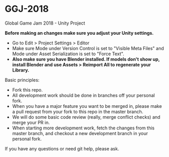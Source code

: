 # GGJ-2018
Global Game Jam 2018 - Unity Project

**Before making an changes make sure you adjust your Unity settings.**
* Go to Edit > Project Settings > Editor
* Make sure Mode under Version Control is set to "Visible Meta Files" and Mode under Asset Serialization is set to "Force Text".
* **Also make sure you have Blender installed. If models don't show up, install Blender and use Assets > Reimport All to regenerate your Library.**

Basic principles:
* Fork this repo.
* All development work should be done in branches off your personal fork.
* When you have a major feature you want to be merged in, please make a pull request from your fork to this repo in the master branch.
* We will do some basic code review (really, merge conflict checks) and merge your PR in.
* When starting more development work, fetch the changes from this master branch, and checkout a new development branch in your personal fork.

If you have any questions or need git help, please ask.
